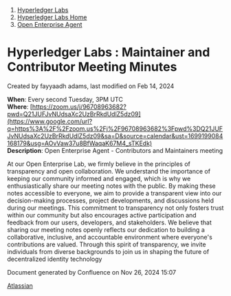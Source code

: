 1. [Hyperledger Labs](index.html)
2. [Hyperledger Labs Home](Hyperledger-Labs-Home_20283400.html)
3. [Open Enterprise Agent](Open-Enterprise-Agent_20290912.html)

# Hyperledger Labs : Maintainer and Contributor Meeting Minutes

Created by fayyaadh adams, last modified on Feb 14, 2024

**When**: Every second Tuesday, 3PM UTC  
**Where**: [https://zoom.us/j/96708963682?pwd=Q21JUFJvNUdsaXc2UzBrRkdUdlZ5dz09](https://www.google.com/url?q=https%3A%2F%2Fzoom.us%2Fj%2F96708963682%3Fpwd%3DQ21JUFJvNUdsaXc2UzBrRkdUdlZ5dz09&sa=D&source=calendar&ust=1699199084168179&usg=AOvVaw37u8BfWaqaK67M4_sTKEdk)  
**Description**: Open Enterprise Agent - Contributors and Maintainers meeting

At our Open Enterprise Lab, we firmly believe in the principles of transparency and open collaboration. We understand the importance of keeping our community informed and engaged, which is why we enthusiastically share our meeting notes with the public. By making these notes accessible to everyone, we aim to provide a transparent view into our decision-making processes, project developments, and discussions held during our meetings. This commitment to transparency not only fosters trust within our community but also encourages active participation and feedback from our users, developers, and stakeholders. We believe that sharing our meeting notes openly reflects our dedication to building a collaborative, inclusive, and accountable environment where everyone's contributions are valued. Through this spirit of transparency, we invite individuals from diverse backgrounds to join us in shaping the future of decentralized identity technology

Document generated by Confluence on Nov 26, 2024 15:07

[Atlassian](http://www.atlassian.com/)

